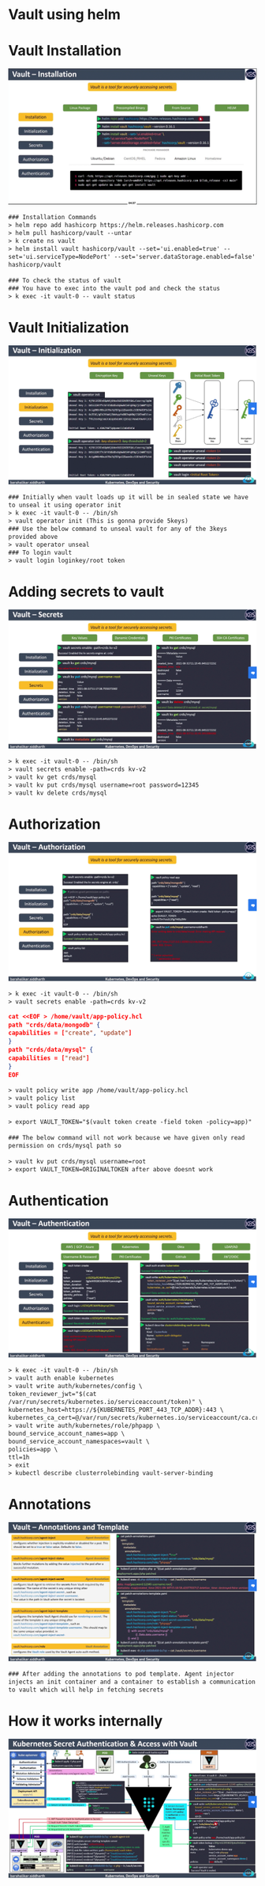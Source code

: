 # Vault using helm

# Vault Installation
![](../3.vault/img/Installation.png)

```shell
### Installation Commands
> helm repo add hashicorp https://helm.releases.hashicorp.com
> helm pull hashicorp/vault --untar
> k create ns vault
> helm install vault hashicorp/vault --set='ui.enabled=true' --set='ui.serviceType=NodePort' --set='server.dataStorage.enabled=false' hashicorp/vault 

### To check the status of vault
### You have to exec into the vault pod and check the status
> k exec -it vault-0 -- vault status

```

# Vault Initialization
![](../3.vault/img/Initialization.png)
```shell
### Initially when vault loads up it will be in sealed state we have to unseal it using operator init
> k exec -it vault-0 -- /bin/sh
> vault operator init (This is gonna provide 5keys)
### Use the below command to unseal vault for any of the 3keys provided above 
> vault operator unseal 
### To login vault
> vault login loginkey/root token
```

# Adding secrets to vault
![](../3.vault/img/Secrets.png)

```shell
> k exec -it vault-0 -- /bin/sh
> vault secrets enable -path=crds kv-v2
> vault kv get crds/mysql
> vault kv put crds/mysql username=root password=12345
> vault kv delete crds/mysql 
```

# Authorization
![](../3.vault/img/Authorization.png)

```shell
> k exec -it vault-0 -- /bin/sh
> vault secrets enable -path=crds kv-v2
```
```json
cat <<EOF > /home/vault/app-policy.hcl
path "crds/data/mongodb" {
capabilities = ["create", "update"]
}
path "crds/data/mysql" {
capabilities = ["read"]
}
EOF
```
```shell
> vault policy write app /home/vault/app-policy.hcl
> vault policy list
> vault policy read app

> export VAULT_TOKEN="$(vault token create -field token -policy=app)"

### The below command will not work because we have given only read permission on crds/mysql path so

> vault kv put crds/mysql username=root
> export VAULT_TOKEN=ORIGINALTOKEN after above doesnt work
```
# Authentication
![](../3.vault/img/Authentication.png)

```shell
> k exec -it vault-0 -- /bin/sh
> vault auth enable kubernetes
> vault write auth/kubernetes/config \
token_reviewer_jwt="$(cat /var/run/secrets/kubernetes.io/serviceaccount/token)" \
kubernetes_host=https://${KUBERNETES_PORT_443_TCP_ADDR}:443 \
kubernetes_ca_cert=@/var/run/secrets/kubernetes.io/serviceaccount/ca.crt
> vault write auth/kubernetes/role/phpapp \
bound_service_account_names=app \
bound_service_account_namespaces=vault \
policies=app \
ttl=1h
> exit
> kubectl describe clusterrolebinding vault-server-binding
```

# Annotations
![](../3.vault/img/Annotations.png)

```shell
### After adding the annotations to pod template. Agent injector injects an init container and a container to establish a communication to vault which will help in fetching secrets
```

# How it works internally
![](../3.vault/img/complete.png)
